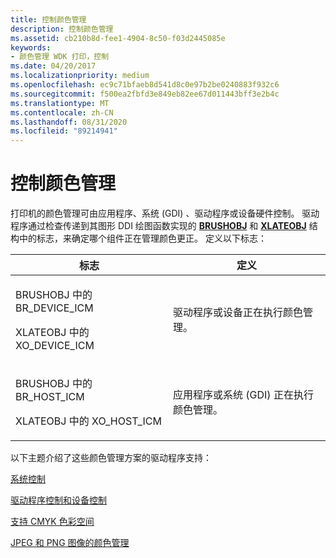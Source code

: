 ```yaml
---
title: 控制颜色管理
description: 控制颜色管理
ms.assetid: cb210b8d-fee1-4904-8c50-f03d2445085e
keywords:
- 颜色管理 WDK 打印，控制
ms.date: 04/20/2017
ms.localizationpriority: medium
ms.openlocfilehash: ec9c71bfaeb8d541d8c0e97b2be0240883f932c6
ms.sourcegitcommit: f500ea2fbfd3e849eb82ee67d011443bff3e2b4c
ms.translationtype: MT
ms.contentlocale: zh-CN
ms.lasthandoff: 08/31/2020
ms.locfileid: "89214941"
---
```

# <a name="controlling-color-management"></a>控制颜色管理





打印机的颜色管理可由应用程序、系统 (GDI) 、驱动程序或设备硬件控制。 驱动程序通过检查传递到其图形 DDI 绘图函数实现的 [**BRUSHOBJ**](/windows/win32/api/winddi/ns-winddi-_brushobj) 和 [**XLATEOBJ**](/windows/win32/api/winddi/ns-winddi-_xlateobj) 结构中的标志，来确定哪个组件正在管理颜色更正。 定义以下标志：

<table>
<colgroup>
<col width="50%" />
<col width="50%" />
</colgroup>
<thead>
<tr class="header">
<th>标志</th>
<th>定义</th>
</tr>
</thead>
<tbody>
<tr class="odd">
<td><p>BRUSHOBJ 中的 BR_DEVICE_ICM</p>
<p>XLATEOBJ 中的 XO_DEVICE_ICM</p></td>
<td><p>驱动程序或设备正在执行颜色管理。</p></td>
</tr>
<tr class="even">
<td><p>BRUSHOBJ 中的 BR_HOST_ICM</p>
<p>XLATEOBJ 中的 XO_HOST_ICM</p></td>
<td><p>应用程序或系统 (GDI) 正在执行颜色管理。</p></td>
</tr>
</tbody>
</table>

 

以下主题介绍了这些颜色管理方案的驱动程序支持：

[系统控制](system-control.md)

[驱动程序控制和设备控制](driver-control-and-device-control.md)

[支持 CMYK 色彩空间](supporting-cmyk-color-space.md)

[JPEG 和 PNG 图像的颜色管理](color-management-of-jpeg-and-png-images.md)

 


